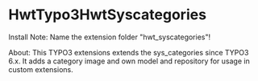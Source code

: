 # HwtTypo3HwtSyscategories
Install Note: Name the extension folder "hwt_syscategories"!

About: This TYPO3 extensions extends the sys_categories since TYPO3 6.x. It adds a category image and own model and repository for usage in custom extensions.
